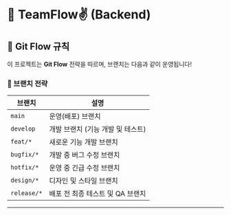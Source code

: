 # 🚀 TeamFlow✌️  (Backend)

## 📖 Git Flow 규칙

이 프로젝트는 **Git Flow** 전략을 따르며, 브랜치는 다음과 같이 운영됩니다!

### 🔹 브랜치 전략

| 브랜치 | 설명 |
|--------|------|
| `main` | 운영(배포) 브랜치 |
| `develop` | 개발 브랜치 (기능 개발 및 테스트) |
| `feat/*` | 새로운 기능 개발 브랜치 |
| `bugfix/*` | 개발 중 버그 수정 브랜치 |
| `hotfix/*` | 운영 중 긴급 수정 브랜치 |
| `design/*` | 디자인 및 스타일 브랜치 |
| `release/*` | 배포 전 최종 테스트 및 QA 브랜치 |

---
